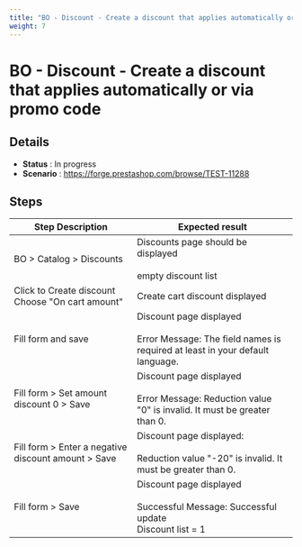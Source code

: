 ```yaml
---
title: "BO - Discount - Create a discount that applies automatically or via promo code "
weight: 7
---
```


# BO - Discount - Create a discount that applies automatically or via promo code 
## Details
* **Status** : In progress
* **Scenario** : https://forge.prestashop.com/browse/TEST-11288

## Steps
| Step Description | Expected result |
| ----- | ----- |
| BO > Catalog > Discounts | Discounts page should be displayed<br><br>empty discount list |
| Click to Create discount<br>Choose "On cart amount" | Create cart discount displayed |
| Fill form and save | Discount page displayed<br><br>Error Message: The field names is required at least in your default language. |
| Fill form > Set amount discount 0 > Save | Discount page displayed<br><br>Error Message: Reduction value "0" is invalid. It must be greater than 0. |
| Fill form > Enter a negative discount amount > Save | Discount page displayed: <br><br>Reduction value "-20" is invalid. It must be greater than 0. |
| Fill form > Save | Discount page displayed<br><br>Successful Message: Successful update<br>Discount list = 1 |
